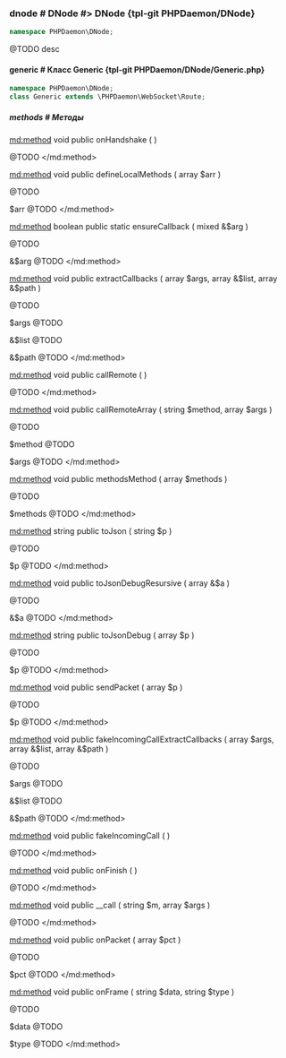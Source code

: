 ### dnode # DNode #> DNode {tpl-git PHPDaemon/DNode}

```php
namespace PHPDaemon\DNode;
```

@TODO desc

#### generic # Класс Generic {tpl-git PHPDaemon/DNode/Generic.php}

```php
namespace PHPDaemon\DNode;
class Generic extends \PHPDaemon\WebSocket\Route;
```

##### methods # Методы

<md:method>
void public onHandshake ( )

@TODO
</md:method>

<md:method>
void public defineLocalMethods ( array $arr )

@TODO

$arr
@TODO
</md:method>

<md:method>
boolean public static ensureCallback ( mixed &$arg )

@TODO

&$arg
@TODO
</md:method>

<md:method>
void public extractCallbacks ( array $args, array &$list, array &$path )

@TODO

$args
@TODO

&$list
@TODO

&$path
@TODO
</md:method>

<md:method>
void public callRemote ( )

@TODO
</md:method>

<md:method>
void public callRemoteArray ( string $method, array $args )

@TODO

$method
@TODO

$args
@TODO
</md:method>

<md:method>
void public methodsMethod ( array $methods )

@TODO

$methods
@TODO
</md:method>

<md:method>
string public toJson ( string $p )

@TODO

$p
@TODO
</md:method>

<md:method>
void public toJsonDebugResursive ( array &$a )

@TODO

&$a
@TODO
</md:method>

<md:method>
string public toJsonDebug ( array $p )

@TODO

$p
@TODO
</md:method>

<md:method>
void public sendPacket ( array $p )

@TODO

$p
@TODO
</md:method>

<md:method>
void public fakeIncomingCallExtractCallbacks ( array $args, array &$list, array &$path )

@TODO

$args
@TODO

&$list
@TODO

&$path
@TODO
</md:method>

<md:method>
void public fakeIncomingCall ( )

@TODO
</md:method>

<md:method>
void public onFinish ( )

@TODO
</md:method>

<md:method>
void public __call ( string $m, array $args )

@TODO
</md:method>

<md:method>
void public onPacket ( array $pct )

@TODO

$pct
@TODO
</md:method>

<md:method>
void public onFrame ( string $data, string $type )

@TODO

$data
@TODO

$type
@TODO
</md:method>